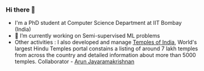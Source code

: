 ### Hi there 👋

<!--
**ayushbits/ayushbits** is a ✨ _special_ ✨ repository because its `README.md` (this file) appears on your GitHub profile.

Here are some ideas to get you started:
-->
- I'm a PhD student at Computer Science Department at IIT Bombay (India)
- 🔭 I’m currently working on Semi-supervised ML problems 
- Other activities : I also developed and manage [Temples of India](https://templesofindia.org), World's largest Hindu Temples portal constains a listing of around 7 lakh temples from across the country and detailed information about more than 5000 temples. Collaborator - [Arun Jayaramakrishnan](https://github.com/ArunJRK)
